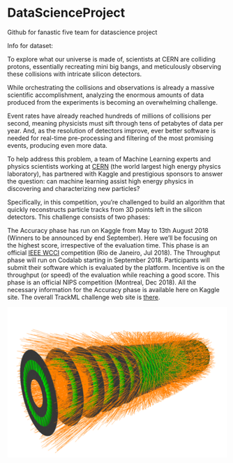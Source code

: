 # DataScienceProject
Github for fanastic five team for datascience project

Info for dataset:

To explore what our universe is made of, scientists at CERN are colliding protons, essentially recreating mini big bangs, and meticulously observing these collisions with intricate silicon detectors.

While orchestrating the collisions and observations is already a massive scientific accomplishment, analyzing the enormous amounts of data produced from the experiments is becoming an overwhelming challenge.

Event rates have already reached hundreds of millions of collisions per second, meaning physicists must sift through tens of petabytes of data per year. And, as the resolution of detectors improve, ever better software is needed for real-time pre-processing and filtering of the most promising events, producing even more data.

To help address this problem, a team of Machine Learning experts and physics scientists working at [CERN](http://home.web.cern.ch/) (the world largest high energy physics laboratory), has partnered with Kaggle and prestigious sponsors to answer the question: can machine learning assist high energy physics in discovering and characterizing new particles?

Specifically, in this competition, you’re challenged to build an algorithm that quickly reconstructs particle tracks from 3D points left in the silicon detectors. This challenge consists of two phases:

The Accuracy phase has run on Kaggle from May to 13th August 2018 (Winners to be announced by end September). Here we’ll be focusing on the highest score, irrespective of the evaluation time. This phase is an official [IEEE WCCI](http://www.ecomp.poli.br/~wcci2018/) competition (Rio de Janeiro, Jul 2018).
The Throughput phase will run on Codalab starting in September 2018. Participants will submit their software which is evaluated by the platform. Incentive is on the throughput (or speed) of the evaluation while reaching a good score. This phase is an official NIPS competition (Montreal, Dec 2018).
All the necessary information for the Accuracy phase is available here on Kaggle site. The overall TrackML challenge web site is [there](https://sites.google.com/site/trackmlparticle/).

![Alt Text](/Extras/cern_graphic.png)